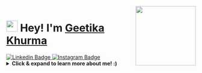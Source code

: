 <img align="right" src="https://giphy.com/static/img/zoomies-small.gif" height="160px" width="auto">

<h1 align="left"><img src="https://github.com/geetikakhurma/geetikakhurma/blob/main/wave.gif" width="30px"><strong> Hey! I'm <a href="https://geetikakhurma.netlify.app/">Geetika Khurma</a></strong>
</h1>

<a target="_blank" href="https://www.linkedin.com/in/geetika-khurma-427214160/">
<img src="https://img.shields.io/badge/-Linkedin-blue?style=for-the-badge&logo=Linkedin&logoColor=white&link=https://www.linkedin.com/in/geetika-khurma-427214160/" alt="Linkedin Badge">
</a>
<a target="_blank" href="https://www.instagram.com/geetika.khurma/">
<img src="https://img.shields.io/badge/-Instagram-E1306C?style=for-the-badge&logo=Instagram&logoColor=white&link=https://www.instagram.com/geetika.khurma/" alt="Instagram Badge">
</a>

 <details>
    <summary>
    <strong>Click & expand to learn more about me! :)</strong>
    </summary>

```javascript
 
const details = {
  fullName: 'Geetika Khurma',
  availableForHire: true,
  experience: "1.5+ years in Acceture plc",
  education: "UnderGraduate",
  degree: "Computer Science Engineering",
  codesIn: [ "React","Javascript", "Java", "HTML", "CSS"],
  values: ["Good UI/UX", "Performance", "Product Focus"],
  enjoys: ['Reading Books, Spirituality & Yoga, 'Working Out', 'Cooking & Baking', 'Art'],
  portfolioLink: 'https://geetikakhurma.netlify.app/',
  username: 'geetikakhurma'
}

(function fullTimePositionAvailable(hire) {
if (lookingToHire && hire === 'geetika') {
    status = 200;
    return 'Success';
  } 
  else throw new Error('You should hire @geetika')
})(geetikakhurma.username));

```

Fun fact:
```javascript
// Which came first: the chicken or the egg?

console.log(["🥚", "🐣", "🐥", "🐔"].sort())
Output: ["🐔", "🐣", "🐥", "🥚"];
```

  </details>



<!--
**geetika.khurma/geetika** is a ✨ _special_ ✨ repository because its `README.md` (this file) appears on your GitHub profile.--!>
